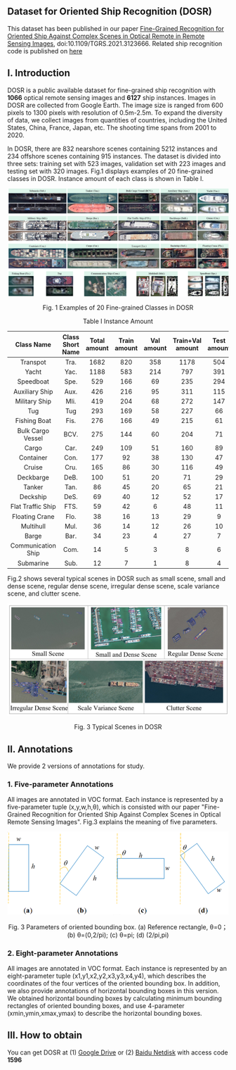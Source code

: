 
Dataset for Oriented Ship Recognition (DOSR)
------

This dataset has been published in our paper [Fine-Grained Recognition for Oriented Ship Against Complex Scenes in Optical Remote in Remote Sensing Images][1], doi:10.1109/TGRS.2021.3123666. Related ship recognition code is published on [here][2]

I. Introduction
--
DOSR is a public available dataset for fine-grained ship recognition with **1066** optical remote sensing images and **6127** ship instances. Images in DOSR are collected from Google Earth. The image size is ranged from 600 pixels to 1300 pixels with resolution of 0.5m-2.5m. To expand the diversity of data, we collect images from quantities of countries, including the United States, China, France, Japan, etc. The shooting time spans from 2001 to 2020. 

In DOSR, there are 832 nearshore scenes containing 5212 instances and 234 offshore scenes containing 915 instances. 
The dataset is divided into three sets: training set with 523 images, validation set with 223 images and testing set with 320 images. 
Fig.1 displays examples of 20 fine-grained classes in DOSR. Instance amount of each class is shown in Table I.

![image](https://github.com/yaqihan-9898/DOSR/blob/main/20class.png)
<p align="center">Fig. 1 Examples of 20 Fine-grained Classes in DOSR</p>

<p align="center">Table I Instance Amount</p>

| Class Name        | Class Short Name   |  Total amount  |  Train amount  |  Val amount|  Train+Val amount   |Test amount   |
| :--------:   | :-----:  | :----:  | :----:  | :----:  | :----:  | :----:  |
| Transpot     | Tra. |   1682     |820|358|1178|504|
| Yacht        |   Yac.   |   1188   |583|214|797|391|
| Speedboat        |    Spe.    |  529  |166|69|235|294|
| Auxiliary Ship       |    Aux.    |  426  |216|95|311|115|
| Military Ship        |    Mli.    |  419  |204|68|272|147|
| Tug        |    Tug    |  293  |169|58|227|66|
| Fishing Boat        |    Fis.    |  276  |166|49|215|61|
| Bulk Cargo Vessel        |    BCV.    |  275 | 144|60|204|71|
| Cargo        |    Car.    |  249  |109|51|160|89|
| Container        |    Con.    |  177  |92|38|130|47|
| Cruise        |    Cru.    |  165  |86|30|116|49|
| Deckbarge        |    DeB.    |  100  |51|20|71|29|
| Tanker        |    Tan.    |  86  |45|20|65|21|
| Deckship        |    DeS.    |  69  |40|12|52|17|
| Flat Traffic Ship        |    FTS.    |  59 |42|6|48|11|
| Floating Crane        |    Flo.    |  38  |16|13|29|9|
| Multihull        |    Mul.    |  36  |14|12|26|10|
| Barge        |    Bar.    |  34  |23|4|27|7|
| Communication Ship        |    Com.    |  14  |5|3|8|6|
| Submarine        |    Sub.    |  12  |7|1|8|4|

Fig.2 shows several typical scenes in DOSR such as small scene, small and dense scene, regular dense scene, irregular dense scene, scale variance scene, and clutter scene.



<div align=center><img width="900" src="https://github.com/yaqihan-9898/DOSR/blob/main/Typical%20scenes.png"/></div>
<p align="center">Fig. 3 Typical Scenes in DOSR</p>

II. Annotations
--
We provide 2 versions of annotations for study.

### 1. Five-parameter Annotations
All images are annotated in VOC format. Each instance is represented by a five-parameter tuple (x,y,w,h,θ), which is consisted with our paper "Fine-Grained Recognition for Oriented Ship Against Complex Scenes in Optical Remote Sensing Images". Fig.3 explains the meaning of five parameters.

<div align=center><img width="700" src="https://github.com/yaqihan-9898/DOSR/blob/main/annotation.png"/></div>

<p align="center">Fig. 3 Parameters of oriented bounding box. (a) Reference rectangle, θ=0；(b) θ=(0,2/pi); (c) θ=pi; (d) (2/pi,pi)</p>

### 2. Eight-parameter Annotations
All images are annotated in VOC format. Each instance is represented by an eight-parameter tuple (x1,y1,x2,y2,x3,y3,x4,y4), which describes the coordinates of the four vertices of the oriented bounding box. In addition, we also provide annotations of horizontal bounding boxes in this version. We obtained horizontal bounding boxes by calculating minimum bounding rectangles of oriented bounding boxes, and use 4-parameter (xmin,ymin,xmax,ymax) to describe the horizontal bounding boxes. 

III. How to obtain
--
You can get DOSR at (1) [Google Drive][3] or (2) [Baidu Netdisk][4] with access code **1596**

[1]: https://ieeexplore.ieee.org/document/9591580
[2]:https://github.com/yaqihan-9898/EIRNet
[3]:https://drive.google.com/file/d/1X0vKWP7TlGK_4kiVVGMVSUbEhZoFT-l3/view?usp=sharing
[4]: https://pan.baidu.com/s/1I7N0I_y2en2_PyYhMzuScg
